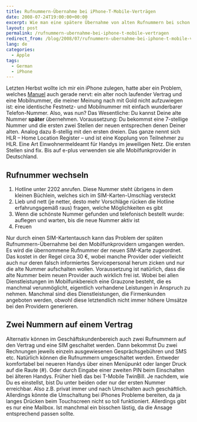 ```yaml
---
title: Rufnummern-Übernahme bei iPhone-T-Mobile-Verträgen
date: 2008-07-24T19:00:00+00:00
excerpt: Wie man eine spätere Übernahme von alten Rufnummern bei schon laufenden Neu-Verträgen mit neuer Rufnummer durchführt.
layout: post
permalink: /rufnummern-ubernahme-bei-iphone-t-mobile-vertragen
redirect_from: /blog/2008/07/rufnummern-ubernahme-bei-iphone-t-mobile-vertragen/
lang: de
categories:
  - Apple
tags:
  - German
  - iPhone
---
```

Letzten Herbst wollte ich mir ein iPhone zulegen, hatte aber ein Problem, welches [Manuel](https://web.archive.org/web/20090212003630/http://manuel.funkensturm.de/2008/07/03/o2-will-mir-das-iphone-verbieten/) auch gerade nervt: ein alter noch laufender Vertrag und eine Mobilnummer, die meiner Meinung nach mit Gold nicht aufzuwiegen ist: eine identische Festnetz- und Mobilnummer mit einfach wunderbarer Telefon-Nummer. Also, was nun? Das Wesentliche: Du kannst Deine alte Nummer **später** übernehmen. Voraussetzung: Du bekommst eine 7-stellige Nummer und die ersten zwei Stellen der neuen entsprechen denen Deiner alten. Analog dazu 8-stellig mit den ersten dreien. Das ganze nennt sich HLR – Home Location Register – und ist eine Kopplung von Teilnehmer zu HLR. Eine Art Einwohnermeldeamt für Handys im jeweiligen Netz. Die ersten Stellen sind fix. Bis auf e-plus verwenden sie alle Mobilfunkprovider in Deutschland.

## Rufnummer wechseln

1.  Hotline unter 2202 anrufen. Diese Nummer steht übrigens in dem kleinen Büchlein, welches sich im SIM-Karten-Umschlag versteckt
2.  Lieb und nett (je netter, desto mehr Vorschläge rücken die Hotline erfahrungsgemäß raus) fragen, welche Möglichkeiten es gibt
3.  Wenn die schönste Nummer gefunden und telefonisch bestellt wurde: auflegen und warten, bis die neue Nummer aktiv ist
4.  Freuen

Nur durch einen SIM-Kartentausch kann das Problem der späten Rufnummern-Übernahme bei den Mobilfunkprovidern umgangen werden. Es wird die übernommene Rufnummer der neuen SIM-Karte zugeordnet. Das kostet in der Regel circa 30 €, wobei manche Provider oder vielleicht auch nur deren falsch informiertes Servicepersonal herum zicken und nur die alte Nummer aufschalten wollen. Voraussetzung ist natürlich, dass die alte Nummer beim neuen Provider auch wirklich frei ist. Wobei bei allen Dienstleistungen im Mobilfunkbereich eine Grauzone besteht, die es manchmal verunmöglicht, eigentlich vorhandene Leistungen in Anspruch zu nehmen. Manchmal sind dies Dienstleistungen, die Firmenkunden angeboten werden, obwohl diese letztendlich nicht immer höhere Umsätze bei den Providern generieren.

## Zwei Nummern auf einem Vertrag

Alternativ können im Geschäftskundenbereich auch zwei Rufnummern auf den Vertrag und eine SIM geschaltet werden. Dann bekommst Du zwei Rechnungen jeweils einzeln ausgewiesenen Gesprächsgebühren und SMS etc. Natürlich können die Rufnummern umgeschaltet werden. Entweder komfortabel bei neueren Handys über einen Menüpunkt oder langer Druck auf die Raute (#). Oder durch Eingabe einer zweiten PIN beim Einschalten bei älteren Handys. Früher hieß das bei T-Mobile TwinBill. Je nachdem, wie Du es einstellst, bist Du unter beiden oder nur der ersten Nummer erreichbar. Also z.B. privat immer und nach Umschalten auch geschäftlich. Allerdings könnte die Umschaltung bei iPhones Probleme bereiten, da ja langes Drücken beim Touchscreen nicht so toll funktioniert. Allerdings gibt es nur eine Mailbox. Ist manchmal ein bisschen lästig, da die Ansage entsprechend passen sollte.